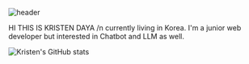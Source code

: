 ![header](https://capsule-render.vercel.app/api?type=waving&color=timeGradient&text=KRISTEN'S%20GITHUB%20👋&animation=twinkling&fontSize=35&fontAlignY=40&fontAlign=70&height=250)


HI THIS IS KRISTEN DAYA
/n
currently living in Korea. I'm a junior web developer but interested in Chatbot and LLM as well.


![Kristen's GitHub stats](https://github-readme-stats.vercel.app/api?username=kristendaya&show_icons=true&theme=radical)

